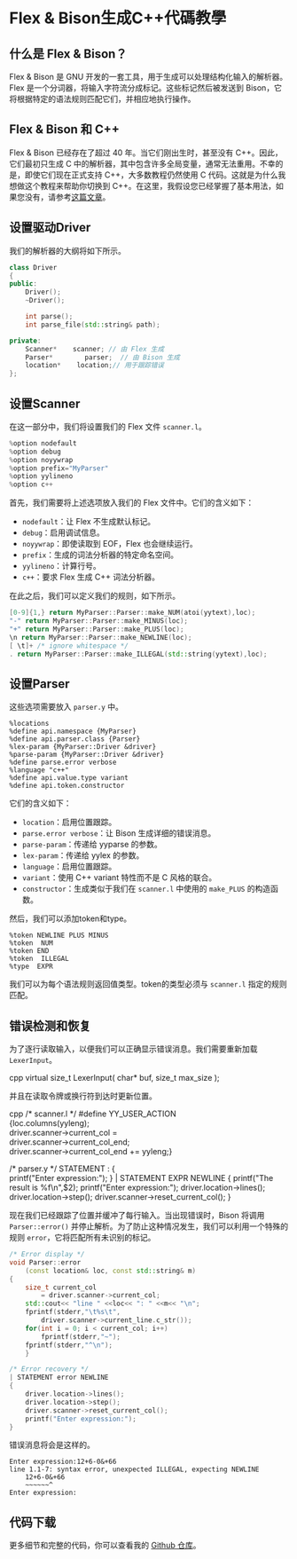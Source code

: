 # Flex & Bison生成C++代碼教學 

## 什么是 Flex & Bison？

Flex & Bison 是 GNU 开发的一套工具，用于生成可以处理结构化输入的解析器。Flex 是一个分词器，将输入字符流分成标记。这些标记然后被发送到 Bison，它将根据特定的语法规则匹配它们，并相应地执行操作。

## Flex & Bison 和 C++

Flex & Bison 已经存在了超过 40 年。当它们刚出生时，甚至没有 C++。因此，它们最初只生成 C 中的解析器，其中包含许多全局变量，通常无法重用。不幸的是，即使它们现在正式支持 C++，大多数教程仍然使用 C 代码。这就是为什么我想做这个教程来帮助你切换到 C++。在这里，我假设您已经掌握了基本用法，如果您没有，请参考[这篇文章](http://www.capsl.udel.edu/courses/cpeg421/2012/slides/Tutorial-Flex_Bison.pdf)。

## 设置驱动Driver

我们的解析器的大纲将如下所示。  

```cpp
class Driver
{
public:
    Driver();
    ~Driver();

    int parse();
    int parse_file(std::string& path);

private:
    Scanner*    scanner; // 由 Flex 生成
    Parser*        parser;  // 由 Bison 生成
    location*    location;// 用于跟踪错误
};
```

## 设置Scanner

在这一部分中，我们将设置我们的 Flex 文件 `scanner.l`。

```cpp
%option nodefault
%option debug
%option noyywrap
%option prefix="MyParser"
%option yylineno
%option c++
```

首先，我们需要将上述选项放入我们的 Flex 文件中。它们的含义如下：

* `nodefault`：让 Flex 不生成默认标记。
* `debug`：启用调试信息。
* `noyywrap`：即使读取到 EOF，Flex 也会继续运行。
* `prefix`：生成的词法分析器的特定命名空间。
* `yylineno`：计算行号。
* `c++`：要求 Flex 生成 C++ 词法分析器。

在此之后，我们可以定义我们的规则，如下所示。

```cpp
[0-9]{1,} return MyParser::Parser::make_NUM(atoi(yytext),loc);
"-" return MyParser::Parser::make_MINUS(loc);
"+" return MyParser::Parser::make_PLUS(loc);
\n return MyParser::Parser::make_NEWLINE(loc);
[ \t]+ /* ignore whitespace */
. return MyParser::Parser::make_ILLEGAL(std::string(yytext),loc);
```

## 设置Parser

这些选项需要放入 `parser.y` 中。

```plaintext
%locations
%define api.namespace {MyParser}
%define api.parser.class {Parser}
%lex-param {MyParser::Driver &driver}
%parse-param {MyParser::Driver &driver}
%define parse.error verbose
%language "c++"
%define api.value.type variant
%define api.token.constructor
```

它们的含义如下：

* `location`：启用位置跟踪。
* `parse.error verbose`：让 Bison 生成详细的错误消息。
* `parse-param`：传递给 yyparse 的参数。
* `lex-param`：传递给 yylex 的参数。
* `language`：启用位置跟踪。
* `variant`：使用 C++ variant 特性而不是 C 风格的联合。
* `constructor`：生成类似于我们在 `scanner.l` 中使用的 `make_PLUS` 的构造函数。

然后，我们可以添加token和type。

```plaintext
%token NEWLINE PLUS MINUS 
%token  NUM 
%token END
%token  ILLEGAL
%type  EXPR    
```

我们可以为每个语法规则返回值类型。token的类型必须与 `scanner.l` 指定的规则匹配。

## 错误检测和恢复

为了逐行读取输入，以便我们可以正确显示错误消息。我们需要重新加载 `LexerInput`。

cpp
virtual size_t LexerInput( char* buf, size_t max_size );

        

并且在读取令牌或换行符到达时更新位置。

cpp
/* scanner.l */
#define YY_USER_ACTION \
{loc.columns(yyleng); \
driver.scanner->current_col = \
    driver.scanner->current_col_end; \
driver.scanner->current_col_end += yyleng;}

/* parser.y */
STATEMENT : 
{  
    printf("Enter expression:");
}
| STATEMENT EXPR NEWLINE
{
    printf("The result is %f\n",$2);
    printf("Enter expression:");
    driver.location->lines();
    driver.location->step();
    driver.scanner->reset_current_col();
}

        

现在我们已经跟踪了位置并缓冲了每行输入。当出现错误时，Bison 将调用 `Parser::error()` 并停止解析。为了防止这种情况发生，我们可以利用一个特殊的规则 `error`，它将匹配所有未识别的标记。

```cpp
/* Error display */
void Parser::error
    (const location& loc, const std::string& m)
{
    size_t current_col 
        = driver.scanner->current_col;
    std::cout<< "line " <<loc<< ": " <<m<< "\n";
    fprintf(stderr,"\t%s\t",
        driver.scanner->current_line.c_str());
    for(int i = 0; i < current_col; i++)
        fprintf(stderr,"~");
    fprintf(stderr,"^\n");
    }

/* Error recovery */
| STATEMENT error NEWLINE
{
    driver.location->lines();
    driver.location->step();
    driver.scanner->reset_current_col();
    printf("Enter expression:");
}
```

错误消息将会是这样的。

```plaintext
Enter expression:12+6-0&+66
line 1.1-7: syntax error, unexpected ILLEGAL, expecting NEWLINE
    12+6-0&+66
    ~~~~~~^
Enter expression:
```

## 代码下载

更多细节和完整的代码，你可以查看我的 [Github 仓库](https://github.com/TerenceNg03/Flex-Bison-Full-Cpp-Example)。

